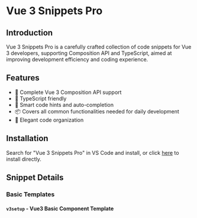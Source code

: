# Vue 3 Snippets Pro

## Introduction
Vue 3 Snippets Pro is a carefully crafted collection of code snippets for Vue 3 developers, supporting Composition API and TypeScript, aimed at improving development efficiency and coding experience.

## Features
- 🚀 Complete Vue 3 Composition API support
- 💪 TypeScript friendly
- 🎯 Smart code hints and auto-completion
- 📦 Covers all common functionalities needed for daily development
- 🎨 Elegant code organization

## Installation
Search for "Vue 3 Snippets Pro" in VS Code and install, or click [here](your-marketplace-link) to install directly.

## Snippet Details

### Basic Templates

#### `v3setup` - Vue3 Basic Component Template 